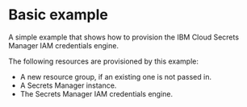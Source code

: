 # Basic example

A simple example that shows how to provision the IBM Cloud Secrets Manager IAM credentials engine.

The following resources are provisioned by this example:

- A new resource group, if an existing one is not passed in.
- A Secrets Manager instance.
- The Secrets Manager IAM credentials engine.
